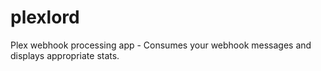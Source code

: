 # plexlord
Plex webhook processing app - Consumes your webhook messages and displays appropriate stats.
